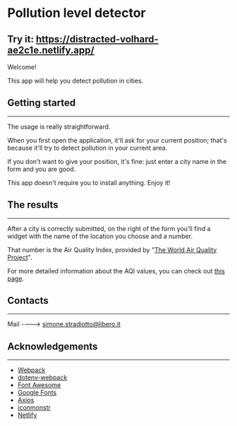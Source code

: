 # Pollution level detector

## Try it: https://distracted-volhard-ae2c1e.netlify.app/

Welcome!

This app will help you detect pollution in cities.

## Getting started

---

The usage is really straightforward.

When you first open the application, it'll ask for your current position; that's because it'll try to detect pollution in your current area.

If you don't want to give your position, it's fine: just enter a city name in the form and you are good.

This app doesn't require you to install anything. Enjoy it!

## The results

---

After a city is correctly submitted, on the right of the form you'll find a widget with the name of the location you choose and a number.

That number is the Air Quality Index, provided by "[The World Air Quality Project](https://aqicn.org/map/world/)".

For more detailed information about the AQI values, you can check out [this page](https://aqicn.org/scale/).

## Contacts

---

Mail ----> [simone.stradiotto@libero.it](mailto:simone.stradiotto@libero.it)

## Acknowledgements

---

- [Webpack](https://webpack.js.org/)
- [dotenv-webpack](https://www.npmjs.com/package/dotenv-webpack)
- [Font Awesome](https://fontawesome.com/)
- [Google Fonts](https://fonts.google.com/)
- [Axios](https://axios-http.com/)
- [iconmonstr](https://iconmonstr.com/)
- [Netlify](https://www.netlify.com/)
